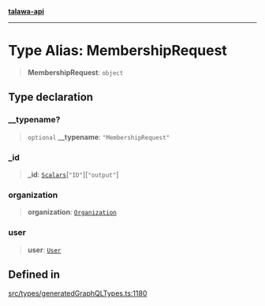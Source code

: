 [**talawa-api**](../../../README.md)

***

# Type Alias: MembershipRequest

> **MembershipRequest**: `object`

## Type declaration

### \_\_typename?

> `optional` **\_\_typename**: `"MembershipRequest"`

### \_id

> **\_id**: [`Scalars`](Scalars.md)\[`"ID"`\]\[`"output"`\]

### organization

> **organization**: [`Organization`](Organization.md)

### user

> **user**: [`User`](User.md)

## Defined in

[src/types/generatedGraphQLTypes.ts:1180](https://github.com/Suyash878/talawa-api/blob/095e6964ce2a06c1c30d1acf81b6162203f1db91/src/types/generatedGraphQLTypes.ts#L1180)
